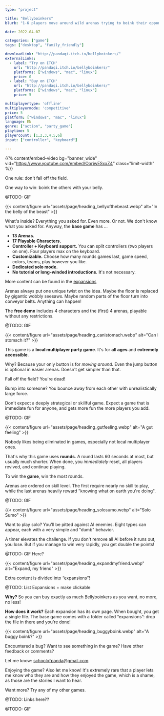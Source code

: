 ```yaml
---
type: "project"

title: "Bellyboinkers"
blurb: "1-6 players move around wild arenas trying to boink their opponents off the map with their considerable belly."

date: 2022-04-07

categories: ["game"]
tags: ["desktop", "family_friendly"]

downloadLink: "http://pandaqi.itch.io/bellyboinkers/"
externalLinks:
  - label: "Try on ITCH"
    url: "http://pandaqi.itch.io/bellyboinkers/"
    platforms: ["windows", "mac", "linux"]
    price: 0 
  - label: "Buy on ITCH"
    url: "http://pandaqi.itch.io/bellyboinkers/"
    platforms: ["windows", "mac", "linux"]
    price: 5

multiplayertype: 'offline'
multiplayermode: 'competitive'
price: 5
platform: ["windows", "mac", "linux"]
language: EN
genre: ["action", "party_game"]
playtime: 5
playercount: [1,2,3,4,5,6]
input: ["controller", "keyboard"]

---
```


{{% content/embed-video bg="banner_wide" vid="https://www.youtube.com/embed/OorjwESxxZ4" class="limit-width" %}}

<span class="one-rule">One rule:</span> don't fall off the field. 

<span class="one-objective">One way to win:</span> boink the others with your belly.

@TODO: GIF

<!-- Belly of the Beast -->
<div class="image-as-heading">
	{{< content/figure url="assets/page/heading_bellyofthebeast.webp" alt="In the belly of the beast" >}}
</div>

What's inside? Everything you asked for. Even more. Or not. We don't know what you asked for. Anyway, the **base game** has ...

* **13 Arenas.**
* **17 Playable Characters.**
* **Controller + Keyboard support.** You can split controllers (two players on one). Four players max on the keyboard.
* **Customizable.** Choose how many rounds games last, game speed, colors, teams, play however you like.
* **Dedicated solo mode.**
* **No tutorial or long-winded introductions.** It's not necessary.

More content can be found in the [expansions](#expansions)

Arenas always put one unique twist on the idea. Maybe the floor is replaced by gigantic wobbly seesaws. Maybe random parts of the floor turn into conveyor belts. Anything can happen!

The **free demo** includes 4 characters and the (first) 4 arenas, playable without any restrictions.

@TODO: GIF


<!-- Can I stomach it? -->
<div class="image-as-heading">
	{{< content/figure url="assets/page/heading_canistomach.webp" alt="Can I stomach it?" >}}
</div>

This game is a **local multiplayer party game**. It's for **all ages** and **extremely accessible**.

Why? Because your only button is for _moving around_. Even the jump button is optional in easier arenas. Doesn't get simpler than that.

Fall off the field? You're dead!

Bump into someone? You bounce away from each other with unrealistically large force.

Don't expect a deeply strategical or skillful game. Expect a game that is immediate fun for anyone, and gets more fun the more players you add.

@TODO: GIF


<!-- A gut feeling -->
<div class="image-as-heading">
	{{< content/figure url="assets/page/heading_gutfeeling.webp" alt="A gut feeling" >}}
</div>

Nobody likes being eliminated in games, especially not local multiplayer ones.

That's why this game uses **rounds**. A round lasts 60 seconds at most, but usually much shorter. When done, you _immediately_ reset, all players revived, and continue playing.

To win the **game**, win the most rounds.

Arenas are ordered on skill level. The first require nearly no skill to play, while the last arenas heavily reward "knowing what on earth you're doing".

@TODO: GIF


<!-- Solo Sumo -->
<div class="image-as-heading">
	{{< content/figure url="assets/page/heading_solosumo.webp" alt="Solo Sumo" >}}
</div>

Want to play solo? You'll be pitted against AI enemies. Eight types can appear, each with a very simple and "dumb" behavior.

A timer elevates the challenge. If you don't remove all AI before it runs out, you lose. But if you manage to win very rapidly, you get double the points!

@TODO: GIF Here?


<!-- Expand, my friend -->
<div class="image-as-heading">
	<a name="expansions" style="display:block;"></a>
	{{< content/figure url="assets/page/heading_expandmyfriend.webp" alt="Expand, my friend" >}}
</div>

Extra content is divided into “expansions”!

@TODO: List Expansions + make clickable

**Why?** So you can buy exactly as much Bellyboinkers as you want, no more, no less!

**How does it work?** Each expansion has its own page. When bought, you get a single file. The base game comes with a folder called “expansions”: drop the file in there and you're done!


<!-- A buggy boink? -->
<div class="image-as-heading">
	{{< content/figure url="assets/page/heading_buggyboink.webp" alt="A buggy boink?" >}}
</div>

Encountered a bug? Want to see something in the game? Have other feedback or comments?

Let me know: [schoolofpanda@gmail.com](mailto:schoolofpanda@gmail.com)

Enjoying the game? Also let me know! It's extremely rare that a player lets me know who they are and how they enjoyed the game, which is a shame, as those are the stories I want to hear.

Want more? Try any of my other games.

@TODO: Links here??

@TODO: GIF
